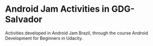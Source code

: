 # Android Jam Activities in GDG-Salvador

Activities developed in Android Jam Brazil, through the course Android Development for Beginners in Udacity.

